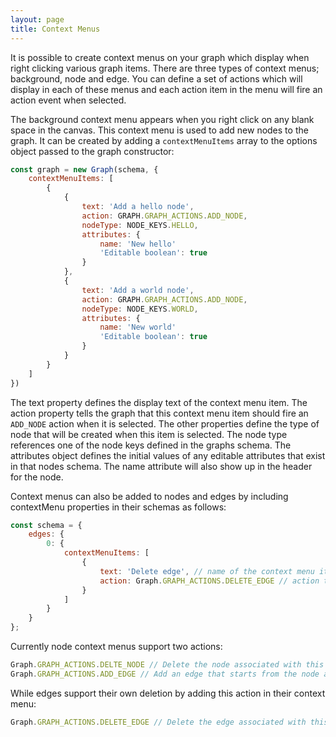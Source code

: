 ```yaml
---
layout: page
title: Context Menus
---
```


It is possible to create context menus on your graph which display when right clicking various graph items. There are three types of context menus; background, node and edge. You can define a set of actions which will display in each of these menus and each action item in the menu will fire an action event when selected.

The background context menu appears when you right click on any blank space in the canvas. This context menu is used to add new nodes to the graph. It can be created by adding a `contextMenuItems` array to the options object passed to the graph constructor:

```javascript
const graph = new Graph(schema, {
    contextMenuItems: [
        {
            {
                text: 'Add a hello node',
                action: GRAPH.GRAPH_ACTIONS.ADD_NODE,
                nodeType: NODE_KEYS.HELLO,
                attributes: {
                    name: 'New hello'
                    'Editable boolean': true
                }
            },
            {
                text: 'Add a world node',
                action: GRAPH.GRAPH_ACTIONS.ADD_NODE,
                nodeType: NODE_KEYS.WORLD,
                attributes: {
                    name: 'New world'
                    'Editable boolean': true
                }
            }
        }
    ]
})
```

The text property defines the display text of the context menu item. The action property tells the graph that this context menu item should fire an `ADD_NODE` action when it is selected. The other properties define the type of node that will be created when this item is selected. The node type references one of the node keys defined in the graphs schema. The attributes object defines the initial values of any editable attributes that exist in that nodes schema. The name attribute will also show up in the header for the node.

Context menus can also be added to nodes and edges by including contextMenu properties in their schemas as follows:

```javascript
const schema = {
    edges: {
        0: {
            contextMenuItems: [
                {
                    text: 'Delete edge', // name of the context menu item
                    action: Graph.GRAPH_ACTIONS.DELETE_EDGE // action to carry out when item is selected
                }
            ]
        }
    }
};
```

Currently node context menus support two actions:

``` javascript
Graph.GRAPH_ACTIONS.DELTE_NODE // Delete the node associated with this context menu.
Graph.GRAPH_ACTIONS.ADD_EDGE // Add an edge that starts from the node associated with this context menu, selecting another node will complete the edge connection. Selecting the background canvas will cancel adding an edge.
```

While edges support their own deletion by adding this action in their context menu:

``` javascript
Graph.GRAPH_ACTIONS.DELETE_EDGE // Delete the edge associated with this context menu.
```
